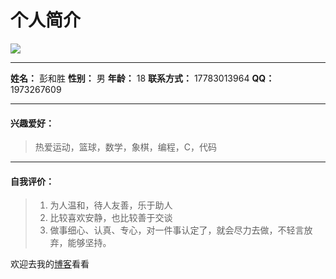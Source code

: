 # 个人简介

![](http://ojplrudb4.bkt.clouddn.com/IMG20161216091136.jpg)
***
 **姓名：** 彭和胜
 **性别：** 男
 **年龄：** 18
 **联系方式：** 17783013964
 **QQ：** 1973267609
 
***
#### 兴趣爱好：
> 热爱运动，篮球，数学，象棋，编程，C，代码

***
#### 自我评价：
> 1.  为人温和，待人友善，乐于助人
> 2.	比较喜欢安静，也比较善于交谈
> 3.	做事细心、认真、专心，对一件事认定了，就会尽力去做，不轻言放弃，能够坚持。

欢迎去我的[博客](http://penghesheng.com)看看
